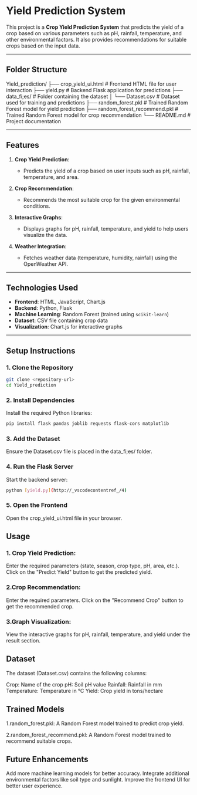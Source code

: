 # Yield Prediction System

This project is a **Crop Yield Prediction System** that predicts the yield of a crop based on various parameters such as pH, rainfall, temperature, and other environmental factors. It also provides recommendations for suitable crops based on the input data.

---

## **Folder Structure**

Yield_prediction/ ├── crop_yield_ui.html # Frontend HTML file for user interaction ├── yield.py # Backend Flask application for predictions ├── data_fi;es/ # Folder containing the dataset │ └── Dataset.csv # Dataset used for training and predictions ├── random_forest.pkl # Trained Random Forest model for yield prediction ├── random_forest_recommend.pkl # Trained Random Forest model for crop recommendation └── README.md # Project documentation

---

## **Features**

1. **Crop Yield Prediction**:
   - Predicts the yield of a crop based on user inputs such as pH, rainfall, temperature, and area.

2. **Crop Recommendation**:
   - Recommends the most suitable crop for the given environmental conditions.

3. **Interactive Graphs**:
   - Displays graphs for pH, rainfall, temperature, and yield to help users visualize the data.

4. **Weather Integration**:
   - Fetches weather data (temperature, humidity, rainfall) using the OpenWeather API.

---

## **Technologies Used**

- **Frontend**: HTML, JavaScript, Chart.js
- **Backend**: Python, Flask
- **Machine Learning**: Random Forest (trained using `scikit-learn`)
- **Dataset**: CSV file containing crop data
- **Visualization**: Chart.js for interactive graphs

---

## **Setup Instructions**

### **1. Clone the Repository**
```bash
git clone <repository-url>
cd Yield_prediction
``` 

### **2. Install Dependencies**
Install the required Python libraries:
```bash
pip install flask pandas joblib requests flask-cors matplotlib
```
<h3>3. Add the Dataset</h3>
Ensure the Dataset.csv file is placed in the data_fi;es/ folder.

### **4. Run the Flask Server**
Start the backend server:
```bash
python [yield.py](http://_vscodecontentref_/4)
```
<h3>5. Open the Frontend</h3>
Open the crop_yield_ui.html file in your browser.

<h2>Usage</h2>
<h3>1. Crop Yield Prediction:</h3>

Enter the required parameters (state, season, crop type, pH, area, etc.).
Click on the "Predict Yield" button to get the predicted yield.
<h3>2.Crop Recommendation:</h3>

Enter the required parameters.
Click on the "Recommend Crop" button to get the recommended crop.
<h3>3.Graph Visualization:</h3>

View the interactive graphs for pH, rainfall, temperature, and yield under the result section.

<h2>Dataset</h2>
The dataset (Dataset.csv) contains the following columns:

Crop: Name of the crop
pH: Soil pH value
Rainfall: Rainfall in mm
Temperature: Temperature in °C
Yield: Crop yield in tons/hectare

<h2>Trained Models</h2>
1.random_forest.pkl:
A Random Forest model trained to predict crop yield.

2.random_forest_recommend.pkl:
A Random Forest model trained to recommend suitable crops.

<h2>Future Enhancements</h2>
Add more machine learning models for better accuracy.
Integrate additional environmental factors like soil type and sunlight.
Improve the frontend UI for better user experience.
